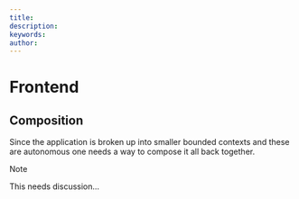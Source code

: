 ```yaml
---
title: 
description: 
keywords: 
author: 
---
```

# Frontend

## Composition

Since the application is broken up into smaller bounded contexts and these are autonomous one needs a way to compose it all back together.

> [!Note]
> This needs discussion...
